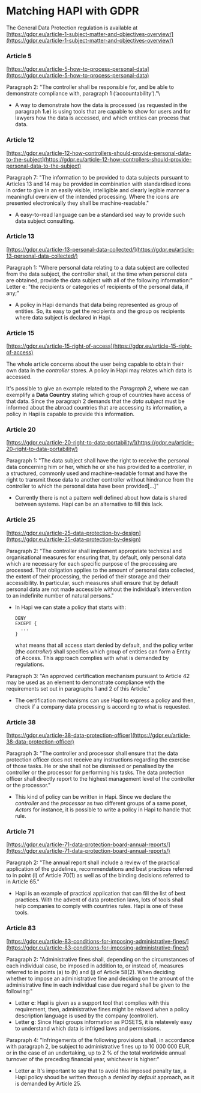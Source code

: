 # Matching HAPI with GDPR
The General Data Protection regulation is available at\
[https://gdpr.eu/article-1-subject-matter-and-objectives-overview/](https://gdpr.eu/article-1-subject-matter-and-objectives-overview/)


### Article 5
[https://gdpr.eu/article-5-how-to-process-personal-data](https://gdpr.eu/article-5-how-to-process-personal-data)

Paragraph 2: "The controller shall be responsible for, and be able to
demonstrate compliance with, paragraph 1 (‘accountability’)."\
- A way to demonstrate how the data is processed (as requested in the
  paragraph **1.e**) is using tools that are capable to show for users and
  for lawyers how the data is accessed, and which entities can process that
  data.


### Article 12
[https://gdpr.eu/article-12-how-controllers-should-provide-personal-data-to-the-subject](https://gdpr.eu/article-12-how-controllers-should-provide-personal-data-to-the-subject)

Paragraph 7: "The information to be provided to data subjects pursuant to
Articles 13 and 14 may be provided in combination with standardised icons in
order to give in an easily visible, intelligible and clearly legible manner a
meaningful overview of the intended processing. Where the icons are presented
electronically they shall be machine-readable."
- A easy-to-read language can be a standardised way to provide such data
  subject consulting.


### Article 13
[https://gdpr.eu/article-13-personal-data-collected/](https://gdpr.eu/article-13-personal-data-collected/)

Paragraph 1: "Where personal data relating to a data subject are collected from
the data subject, the controller shall, at the time when personal data are
obtained, provide the data subject with all of the following information:"\
Letter e: "the recipients or categories of recipients of the personal data, if
any;"

- A policy in Hapi demands that data being represented as group of entities.
  So, its easy to get the recipients and the group os recipients where data
  subject is declared in Hapi.

### Article 15
[https://gdpr.eu/article-15-right-of-access](https://gdpr.eu/article-15-right-of-access)

The whole article concerns about the user being capable to obtain their own
data in the *controller* stores.
A policy in Hapi may relates which data is accessed.

It's possible to give an example related to the *Paragraph 2*, where we can
exemplify a **Data Country** stating which group of countries have access of
that data.
Since the paragraph 2 demands that the *data subject* must be informed about
the abroad countries that are accessing its information, a policy in Hapi is
capable to provide this information.


### Article 20
[https://gdpr.eu/article-20-right-to-data-portability/](https://gdpr.eu/article-20-right-to-data-portability/)

Paragraph 1:
"The data subject shall have the right to receive the personal data concerning
him or her, which he or she has provided to a controller, in a structured,
commonly used and machine-readable format and have the right to transmit those
data to another controller without hindrance from the controller to which the
personal data have been provided[...]"

- Currently there is not a pattern well defined about how data is shared
  between systems.
  Hapi can be an alternative to fill this lack.

### Article 25
[https://gdpr.eu/article-25-data-protection-by-design](https://gdpr.eu/article-25-data-protection-by-design)

Paragraph 2:
"The controller shall implement appropriate technical and organisational
measures for ensuring that, by default, only personal data which are necessary
for each specific purpose of the processing are processed.
That obligation applies to the amount of personal data collected, the extent of
their processing, the period of their storage and their accessibility.
In particular, such measures shall ensure that by default personal data are not
made accessible without the individual’s intervention to an indefinite number
of natural persons."

- In Hapi we can state a policy that starts with:
    ```
    DENY 
    EXCEPT {
      ...
    }
    ```
  what means that all access start denied by default, and the policy writer
  (the *controller*) shall specifies which group of entities can form a Entity
  of Access.
  This approach complies with what is demanded by regulations.

Paragraph 3:
"An approved certification mechanism pursuant to Article 42 may be used as an
element to demonstrate compliance with the requirements set out in paragraphs 1
and 2 of this Article."

- The certification mechanisms can use Hapi to express a policy and then, check
  if a company data processing is according to what is requested.

### Article 38
[https://gdpr.eu/article-38-data-protection-officer](https://gdpr.eu/article-38-data-protection-officer)

Paragraph 3:
"The controller and processor shall ensure that the data protection officer does
not receive any instructions regarding the exercise of those tasks.
He or she shall not be dismissed or penalised by the controller or the
processor for performing his tasks. The data protection officer shall directly
report to the highest management level of the controller or the processor."

- This kind of policy can be written in Hapi.
  Since we declare the *controller* and the *processor* as two different
  groups of a same poset, *Actors* for instance, it is possible to write
  a policy in Hapi to handle that rule.

  
### Article 71
[https://gdpr.eu/article-71-data-protection-board-annual-reports/](https://gdpr.eu/article-71-data-protection-board-annual-reports/)

Paragraph 2:
"The annual report shall include a review of the practical application of the
guidelines, recommendations and best practices referred to in point (l) of
Article 70(1) as well as of the binding decisions referred to in Article 65."

- Hapi is an example of practical application that can fill the list of best
  practices.
  With the advent of data protection laws, lots of tools shall help companies
  to comply with countries rules.
  Hapi is one of these tools.

### Article 83
[https://gdpr.eu/article-83-conditions-for-imposing-administrative-fines/](https://gdpr.eu/article-83-conditions-for-imposing-administrative-fines/)

Paragraph 2:
"Administrative fines shall, depending on the circumstances of each individual
case, be imposed in addition to, or instead of, measures referred to in points
(a) to (h) and (j) of Article 58(2). When deciding whether to impose an
administrative fine and deciding on the amount of the administrative fine in
each individual case due regard shall be given to the following:"

- Letter **c**: Hapi is given as a support tool that complies with this
  requirement, then, administrative fines might be relaxed when a policy
  description language is used by the company (controller).
- Letter **g**: Since Hapi groups information as POSETS, it is relatevely easy
  to understand which data is infriged laws and permissions.

Parapraph 4:
"Infringements of the following provisions shall, in accordance with paragraph
2, be subject to administrative fines up to 10 000 000 EUR, or in the case of
an undertaking, up to 2 % of the total worldwide annual turnover of the
preceding financial year, whichever is higher:"
- Letter **a**: It's important to say that to avoid this imposed penalty tax,
  a Hapi policy shoud be written through a *denied by default* approach, as it
  is demanded by Article 25.